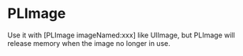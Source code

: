 PLImage
=======

Use it with [PLImage imageNamed:xxx] like UIImage, but PLImage will release memory when the image no longer in use.
